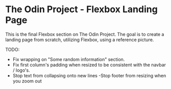 # The Odin Project - Flexbox Landing Page
This is the final Flexbox section on The Odin Project. The goal is to create a landing page from scratch, utilizing Flexbox, using a reference picture.

TODO: 
- Fix wrapping on "Some random information" section.
- Fix first column's padding when resized to be consistent with the navbar / logo's.
- Stop text from collapsing onto new lines
-Stop footer from resizing when you zoom out